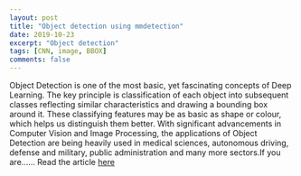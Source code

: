 ```yaml
---
layout: post
title: "Object detection using mmdetection"
date: 2019-10-23
excerpt: "Object detection"
tags: [CNN, image, BBOX]
comments: false
---
```

Object Detection is one of the most basic, yet fascinating concepts of Deep Learning. The key principle is classification of each object into subsequent classes reflecting similar characteristics and drawing a bounding box around it. These classifying features may be as basic as shape or colour, which helps us distinguish them better. With significant advancements in Computer Vision and Image Processing, the applications of Object Detection are being heavily used in medical sciences, autonomous driving, defense and military, public administration and many more sectors.If you are......
Read the article [here](https://medium.com/@ravisingh93362/object-detection-using-mmdetection-c7f0eb26a2c9)
